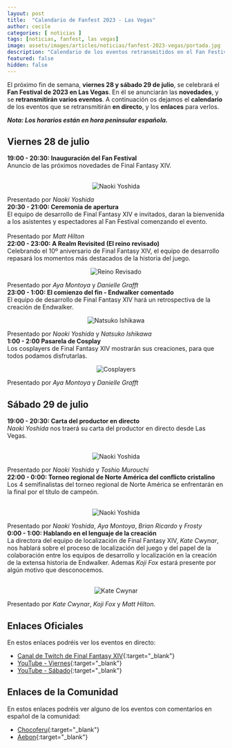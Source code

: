 ```yaml
---
layout: post
title:  "Calendario de Fanfest 2023 - Las Vegas"
author: cecile
categories: [ noticias ]
tags: [noticias, fanfest, las vegas]
image: assets/images/articles/noticias/fanfest-2023-vegas/portada.jpg
description: "Calendario de los eventos retransmitidos en el Fan Festival de 2023 en Las Vegas."
featured: false
hidden: false
---
```


El próximo fin de semana, **viernes 28 y sábado 29 de julio**, se celebrará el **Fan Festival de 2023 en Las Vegas**. En él se anunciarán las **novedades**, y se **retransmitirán varios eventos**. A continuación os dejamos el **calendario** de los eventos que se retransmitirán **en directo**, y los **enlaces** para verlos.

***Nota: Los horarios están en hora peninsular española.***

## Viernes 28 de julio

<div class="card">
  <div class="card-header">
    <b>19:00 - 20:30: Inauguración del Fan Festival</b> 
  </div>
  <div class="card-body">
    Anuncio de las próximos novedades de Final Fantasy XIV.<br/>
    <br/>
    <p align="center"><img src="{{ site.baseurl }}/assets/images/articles/noticias/fanfest-2023-vegas/yoship.jpg" alt="Naoki Yoshida"/></p>
    Presentado por <i>Naoki Yoshida</i>
  </div>
</div>

<div class="card">
  <div class="card-header">
    <b>20:30 - 21:00: Ceremonia de apertura</b> 
  </div>
  <div class="card-body">
    El equipo de desarrollo de Final Fantasy XIV e invitados, daran la bienvenida a los asistentes y espectadores al Fan Festival comenzando el evento.<br/>
    <br/>
    Presentado por <i>Matt Hilton</i>
  </div>
</div>

<div class="card">
  <div class="card-header">
    <b>22:00 - 23:00: A Realm Revisited (El reino revisado)</b> 
  </div>
  <div class="card-body">
    Celebrando el 10º aniversario de Final Fantasy XIV, el equipo de desarrollo repasará los momentos más destacados de la historia del juego.<br/>
    <p align="center"><img src="{{ site.baseurl }}/assets/images/articles/noticias/fanfest-2023-vegas/realm.jpg" alt="Reino Revisado"/></p>
    Presentado por <i>Aya Montoya</i> y <i>Danielle Grafft</i>
  </div>
</div>

<div class="card">
  <div class="card-header">
    <b>23:00 - 1:00: El comienzo del fin - Endwalker comentado</b>
  </div>
  <div class="card-body">
    El equipo de desarrollo de Final Fantasy XIV hará un retrospectiva de la creación de Endwalker.<br/>
    <p align="center"><img src="{{ site.baseurl }}/assets/images/articles/noticias/fanfest-2023-vegas/ishikawa.jpg" alt="Natsuko Ishikawa"/></p>
    Presentado por <i>Naoki Yoshida</i> y <i>Natsuko Ishikawa</i>
  </div>
</div>

<div class="card">
  <div class="card-header">
    <b>1:00 - 2:00 Pasarela de Cosplay</b>
  </div>
  <div class="card-body">
    Los cosplayers de Final Fantasy XIV mostrarán sus creaciones, para que todos podamos disfrutarlas.<br/>
    <p align="center"><img src="{{ site.baseurl }}/assets/images/articles/noticias/fanfest-2023-vegas/glam.jpg" alt="Cosplayers"/></p>
    Presentado por <i>Aya Montoya</i> y <i>Danielle Grafft</i>
  </div>
</div>


## Sábado 29 de julio

<div class="card">
  <div class="card-header">
    <b>19:00 - 20:30: Carta del productor en directo</b>
  </div>
  <div class="card-body">
    <i>Naoki Yoshida</i> nos traerá su carta del productor en directo desde Las Vegas.<br/>
    <br/>
    <p align="center"><img src="{{ site.baseurl }}/assets/images/articles/noticias/fanfest-2023-vegas/yoship_morbol.jpg" alt="Naoki Yoshida"/></p>
    Presentado por <i>Naoki Yoshida</i> y <i>Toshio Murouchi</i>
  </div>
</div>

<div class="card">
  <div class="card-header">
    <b>22:00 - 0:00: Torneo regional de Norte América del conflicto cristalino</b>
  </div>
  <div class="card-body">
    Los 4 semifinalistas del torneo regional de Norte América se enfrentarán en la final por el título de campeón.<br/>
    <br/>
    <p align="center"><img src="{{ site.baseurl }}/assets/images/articles/noticias/fanfest-2023-vegas/crystalline.jpg" alt="Naoki Yoshida"/></p>
    Presentado por <i>Naoki Yoshida</i>, <i>Aya Montoya</i>, <i>Brian Ricardo</i> y <i>Frosty</i>
  </div>
</div>

<div class="card">
  <div class="card-header">
    <b>0:00 - 1:00: Hablando en el lenguaje de la creación</b>
  </div>
  <div class="card-body">
    La directora del equipo de localización de Final Fantasy XIV, <i>Kate Cwynar</i>, nos hablará sobre el proceso de localización del juego y del papel de la colaboración entre los equipos de desarrollo y localización en la creación de la extensa historia de Endwalker. Ademas <i>Koji Fox</i> estará presente por algún motivo que desconocemos.<br/>
    <br/>
    <p align="center"><img src="{{ site.baseurl }}/assets/images/articles/noticias/fanfest-2023-vegas/kate.jpg" alt="Kate Cwynar"/></p>
    Presentado por <i>Kate Cwynar</i>, <i>Koji Fox</i> y <i>Matt Hilton</i>.
  </div>
</div>

## Enlaces Oficiales

En estos enlaces podréis ver los eventos en directo:

- [Canal de Twitch de Final Fantasy XIV](https://www.twitch.tv/finalfantasyxiv){:target="_blank"}
- [YouTube - Viernes](https://www.youtube.com/watch?v=--_vb2j_qDo){:target="_blank"}
- [YouTube - Sábado](https://www.youtube.com/live/YozopuVW8Mo){:target="_blank"}


## Enlaces de la Comunidad

En estos enlaces podréis ver alguno de los eventos con comentarios en español de la comunidad:

- [Chocoferu](https://www.twitch.tv/chocoferu){:target="_blank"}
- [Aebon](https://www.twitch.tv/aebon){:target="_blank"}
